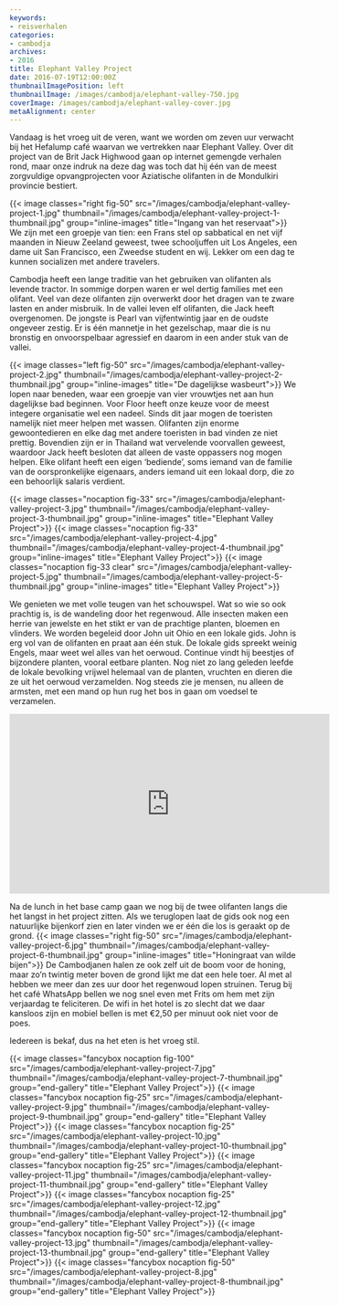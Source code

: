 ```yaml
---
keywords:
- reisverhalen
categories:
- cambodja
archives:
- 2016
title: Elephant Valley Project
date: 2016-07-19T12:00:00Z
thumbnailImagePosition: left
thumbnailImage: /images/cambodja/elephant-valley-750.jpg
coverImage: /images/cambodja/elephant-valley-cover.jpg
metaAlignment: center
---
```


Vandaag is het vroeg uit de veren, want we worden om zeven uur verwacht bij 
het Hefalump café waarvan we vertrekken naar Elephant Valley. Over dit project 
van de Brit Jack Highwood gaan op internet gemengde verhalen rond, maar onze 
indruk na deze dag was toch dat hij één van de meest zorgvuldige 
opvangprojecten voor Aziatische olifanten in de Mondulkiri provincie bestiert.

{{< image classes="right fig-50" src="/images/cambodja/elephant-valley-project-1.jpg" thumbnail="/images/cambodja/elephant-valley-project-1-thumbnail.jpg" group="inline-images" title="Ingang van het reservaat">}}
We zijn met een groepje van tien: een Frans stel op sabbatical en net vijf 
maanden in Nieuw Zeeland geweest, twee schooljuffen uit Los Angeles, een 
dame uit San Francisco, een Zweedse student en wij. Lekker om een dag te 
kunnen socializen met andere travelers.

Cambodja heeft een lange traditie van het gebruiken van olifanten als levende 
tractor. In sommige dorpen waren er wel dertig families met een olifant. Veel van 
deze olifanten zijn overwerkt door het dragen van te zware lasten en ander 
misbruik. In de vallei leven elf olifanten, die Jack heeft overgenomen. De jongste 
is Pearl van vijfentwintig jaar en de oudste ongeveer zestig. Er is één mannetje in
het gezelschap, maar die is nu bronstig en onvoorspelbaar agressief en daarom 
in een ander stuk van de vallei. 

{{< image classes="left fig-50" src="/images/cambodja/elephant-valley-project-2.jpg" thumbnail="/images/cambodja/elephant-valley-project-2-thumbnail.jpg" group="inline-images" title="De dagelijkse wasbeurt">}}
We lopen naar beneden, waar een groepje van vier vrouwtjes net aan hun 
dagelijkse bad beginnen. Voor Floor heeft onze keuze voor de meest integere 
organisatie wel een nadeel. Sinds dit jaar mogen de toeristen namelijk niet meer 
helpen met wassen. Olifanten zijn enorme gewoontedieren en elke dag met 
andere toeristen in bad vinden ze niet prettig. Bovendien zijn er in Thailand wat 
vervelende voorvallen geweest, waardoor Jack heeft besloten dat alleen de vaste 
oppassers nog mogen helpen. Elke olifant heeft een eigen ‘bediende’, soms 
iemand van de familie van de oorspronkelijke eigenaars, anders iemand uit een 
lokaal dorp, die zo een behoorlijk salaris verdient.

{{< image classes="nocaption fig-33" src="/images/cambodja/elephant-valley-project-3.jpg" thumbnail="/images/cambodja/elephant-valley-project-3-thumbnail.jpg" group="inline-images" title="Elephant Valley Project">}}
{{< image classes="nocaption fig-33" src="/images/cambodja/elephant-valley-project-4.jpg" thumbnail="/images/cambodja/elephant-valley-project-4-thumbnail.jpg" group="inline-images" title="Elephant Valley Project">}}
{{< image classes="nocaption fig-33 clear" src="/images/cambodja/elephant-valley-project-5.jpg" thumbnail="/images/cambodja/elephant-valley-project-5-thumbnail.jpg" group="inline-images" title="Elephant Valley Project">}}

We genieten we met volle teugen van het schouwspel. Wat so wie so ook prachtig
is, is de wandeling door het regenwoud. Alle insecten maken een herrie van 
jewelste en het stikt er van de prachtige planten, bloemen en vlinders. We 
worden begeleid door John uit Ohio en een lokale gids. John is erg vol van de 
olifanten en praat aan één stuk. De lokale gids spreekt weinig Engels, maar weet 
wel alles van het oerwoud. Continue vindt hij beestjes of bijzondere planten, 
vooral eetbare planten. Nog niet zo lang geleden leefde de lokale bevolking 
vrijwel helemaal van de planten, vruchten en dieren die ze uit het oerwoud 
verzamelden. Nog steeds zie je mensen, nu alleen de armsten, met een mand op 
hun rug het bos in gaan om voedsel te verzamelen.
<div class="inline-center">
<iframe name="tubeframe" width="560" height="315" src="https://www.youtube.com/embed/2vv2WTT7OaY" frameborder="0" fs="0" rel="0" modestbranding="0" showinfo="0"></iframe>
</div>

Na de lunch in het base camp gaan we nog bij de twee olifanten langs die het 
langst in het project zitten. Als we teruglopen laat de gids ook nog een natuurlijke
bijenkorf zien en later vinden we er één die los is geraakt op de grond.
{{< image classes="right fig-50" src="/images/cambodja/elephant-valley-project-6.jpg" thumbnail="/images/cambodja/elephant-valley-project-6-thumbnail.jpg" group="inline-images" title="Honingraat van wilde bijen">}}
De Cambodjanen halen ze ook zelf uit de boom voor de honing, maar zo’n twintig 
meter boven de grond lijkt me dat een hele toer. Al met al hebben we meer dan 
zes uur door het regenwoud lopen struinen. Terug bij het café WhatsApp bellen 
we nog snel even met Frits om hem met zijn verjaardag te feliciteren. De wifi in 
het hotel is zo slecht dat we daar kansloos zijn en mobiel bellen is met €2,50 per 
minuut ook niet voor de poes.

Iedereen is bekaf, dus na het eten is het vroeg stil.

{{< image classes="fancybox nocaption fig-100" src="/images/cambodja/elephant-valley-project-7.jpg" thumbnail="/images/cambodja/elephant-valley-project-7-thumbnail.jpg" group="end-gallery" title="Elephant Valley Project">}}
{{< image classes="fancybox nocaption fig-25" src="/images/cambodja/elephant-valley-project-9.jpg" thumbnail="/images/cambodja/elephant-valley-project-9-thumbnail.jpg" group="end-gallery" title="Elephant Valley Project">}}
{{< image classes="fancybox nocaption fig-25" src="/images/cambodja/elephant-valley-project-10.jpg" thumbnail="/images/cambodja/elephant-valley-project-10-thumbnail.jpg" group="end-gallery" title="Elephant Valley Project">}}
{{< image classes="fancybox nocaption fig-25" src="/images/cambodja/elephant-valley-project-11.jpg" thumbnail="/images/cambodja/elephant-valley-project-11-thumbnail.jpg" group="end-gallery" title="Elephant Valley Project">}}
{{< image classes="fancybox nocaption fig-25" src="/images/cambodja/elephant-valley-project-12.jpg" thumbnail="/images/cambodja/elephant-valley-project-12-thumbnail.jpg" group="end-gallery" title="Elephant Valley Project">}}
{{< image classes="fancybox nocaption fig-50" src="/images/cambodja/elephant-valley-project-13.jpg" thumbnail="/images/cambodja/elephant-valley-project-13-thumbnail.jpg" group="end-gallery" title="Elephant Valley Project">}}
{{< image classes="fancybox nocaption fig-50" src="/images/cambodja/elephant-valley-project-8.jpg" thumbnail="/images/cambodja/elephant-valley-project-8-thumbnail.jpg" group="end-gallery" title="Elephant Valley Project">}}

